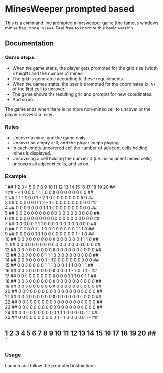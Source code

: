 # MinesWeeper prompted based

This is a command line prompted minesweeper game (the famous windows minus flag) done in java.
Feel free to improve this basic version

## Documentation

### Game steps:

* When the game starts, the player gets prompted for the grid size (width x height) and the number of mines.
* The grid is generated according to these requirements.
* When the games starts, the user is prompted for the coordinates (x, y) of the first cell to uncover.
* The game shows the resulting grid and prompts for new coordinates.
* And so on ...

The game ends when there is no more non-mined cell to uncover or the player uncovers a mine.

### Rules

* Uncover a mine, and the game ends.
* Uncover an empty cell, and the player keeps playing.
* In each empty uncovered cell the number of adjacent cells holding mines is displayed.
* Uncovering a cell holding the number 0 (i.e. no adjacent mined cells) uncovers all adjacent cells, and so on.

### Example

`   ##  1  2  3  4  5  6  7  8  9 10 11 12 13 14 15 16 17 18 19 20 ##<br />
1  ##  -  -  1  0  0  0  1  1  1  0  0  0  0  0  0  0  0  0  0  0 ##<br />
2  ##  1  1  1  0  0  0  1  -  2  1  0  0  0  0  0  0  0  0  0  0 ##<br />
3  ##  0  0  0  0  0  0  1  2  -  1  0  0  0  0  0  0  0  0  0  0 ##<br />
4  ##  0  0  0  0  0  0  0  1  1  1  0  0  0  0  0  0  0  0  0  0 ##<br />
5  ##  0  0  0  0  0  0  0  0  0  0  0  0  0  0  0  0  0  0  0  0 ##<br />
6  ##  0  0  0  0  0  0  0  0  0  0  0  0  0  0  0  0  0  0  0  0 ##<br />
7  ##  0  0  0  0  0  1  1  1  0  0  0  0  0  0  0  0  0  0  0  0 ##<br />
8  ##  0  0  0  0  0  1  -  1  0  0  0  0  0  0  0  0  1  1  1  0 ##<br />
9  ##  0  0  0  0  0  1  1  1  0  0  0  0  0  0  0  0  1  -  1  0 ##<br />
10 ##  0  0  0  0  0  0  0  0  0  0  0  0  0  0  0  0  1  1  1  0 ##<br />
11 ##  0  0  0  0  0  0  0  0  0  0  0  0  0  0  0  0  0  0  0  0 ##<br />
12 ##  0  0  0  0  0  0  0  0  0  0  0  0  0  0  0  0  0  0  0  0 ##<br />
13 ##  0  0  0  0  0  0  0  1  1  1  0  0  0  0  0  0  0  0  0  0 ##<br />
14 ##  0  0  0  0  0  0  0  1  -  1  0  0  0  0  0  0  0  0  0  0 ##<br />
15 ##  0  0  0  0  0  0  0  1  1  1  0  0  0  1  1  1  0  0  1  1 ##<br />
16 ##  0  0  0  0  0  0  0  0  0  0  0  0  0  1  -  1  0  0  1  - ##<br />
17 ##  0  0  0  0  0  0  0  0  0  0  0  0  0  1  1  1  0  0  1  1 ##<br />
18 ##  0  0  0  0  0  0  0  0  0  0  0  0  0  0  0  0  0  0  0  0 ##<br />
19 ##  0  0  0  0  0  0  0  0  0  0  0  0  0  0  0  0  0  0  0  0 ##<br />
20 ##  0  0  0  0  0  0  0  0  0  0  0  0  0  0  0  0  0  0  0  0 ##<br />
21 ##  0  0  0  0  0  0  0  0  0  0  0  0  0  0  0  0  0  0  0  0 ##<br />
22 ##  0  0  0  0  0  0  0  0  0  0  0  0  0  0  0  0  0  0  0  0 ##<br />
23 ##  0  0  0  0  0  0  0  0  0  0  0  0  0  0  0  0  0  0  0  0 ##<br />
24 ##  0  0  0  0  0  0  0  0  0  0  1  1  1  0  0  0  0  0  1  1 ##<br />
25 ##  0  0  0  0  0  0  0  0  0  0  1  -  1  0  0  0  0  0  1  - ##<br />
   ##  1  2  3  4  5  6  7  8  9 10 11 12 13 14 15 16 17 18 19 20 ##<br />`

### Usage

Launch and follow the prompted instructions
